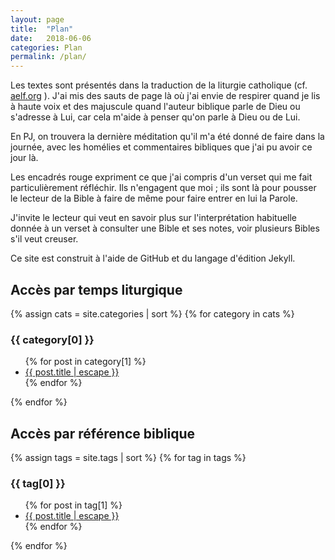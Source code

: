 ```yaml
---
layout: page
title:  "Plan"
date:   2018-06-06
categories: Plan
permalink: /plan/
---
```


Les textes sont présentés dans la traduction de la liturgie catholique (cf. [aelf.org]
). J'ai mis des sauts de page là où j'ai envie de respirer quand je lis à haute voix
et des majuscule quand l'auteur biblique parle de Dieu ou s'adresse à Lui, car cela m'aide à penser qu'on parle à Dieu ou de Lui.

En PJ, on trouvera la dernière méditation qu'il m'a été donné de faire dans la journée,
avec les homélies et commentaires bibliques que j'ai pu avoir ce jour là.

Les encadrés rouge expriment ce que j'ai compris d'un verset qui me fait particulièrement réfléchir.
Ils n'engagent que moi ; ils sont là pour pousser le lecteur de la Bible à faire de même pour faire entrer en lui la Parole.

J'invite le lecteur qui veut en savoir plus sur l'interprétation habituelle donnée à un verset
à consulter une Bible et ses notes, voir plusieurs Bibles s'il veut creuser.

Ce site est construit à l'aide de GitHub et du langage d'édition Jekyll.

## Accès par temps liturgique

{% assign cats = site.categories | sort %}
{% for category in cats %}
  <h3>{{ category[0] }}</h3>
  <ul>
    {% for post in category[1] %}
    <li><a  href="{{ post.url | relative_url }}">
      {{ post.title | escape }}
    </a></li>
    {% endfor %}
  </ul>
{% endfor %}

## Accès par référence biblique

{% assign tags = site.tags | sort %}
{% for tag in tags %}
  <h3>{{ tag[0] }}</h3>
  <ul>
    {% for post in tag[1] %}
    <li><a  href="{{ post.url | relative_url }}">
      {{ post.title | escape }}
    </a></li>
    {% endfor %}
  </ul>
{% endfor %}


[aelf.org]: https://www.aelf.org
